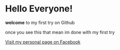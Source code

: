 # Hello Everyone!
**welcome** to my first try on Github

once you see this that mean im done with my first try


[Visit my personal page on Facebook](https://www.facebook.com/Hazzani.Alaa/)
